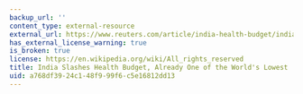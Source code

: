 ```yaml
---
backup_url: ''
content_type: external-resource
external_url: https://www.reuters.com/article/india-health-budget/india-slashes-health-budget-already-one-of-the-worlds-lowest-idUSL3N0U72W920141223
has_external_license_warning: true
is_broken: true
license: https://en.wikipedia.org/wiki/All_rights_reserved
title: India Slashes Health Budget, Already One of the World's Lowest
uid: a768df39-24c1-48f9-99f6-c5e16812dd13
---
```

